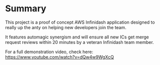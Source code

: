 # Summary

This project is a proof of concept AWS Infinidash application designed to really up the anty on helping new developers join the team.

It features automagic synergism and will ensure all new ICs get merge request reviews within 20 minutes by a veteran Infinidash team member.

For a full demonstration video, check here: https://www.youtube.com/watch?v=dQw4w9WgXcQ